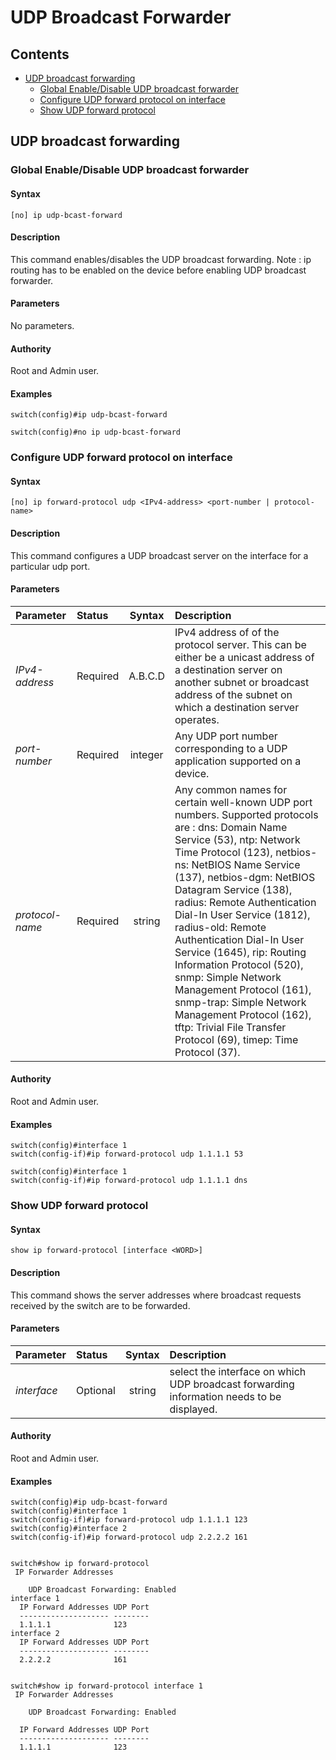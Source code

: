 # UDP Broadcast Forwarder

## Contents

- [UDP broadcast forwarding](#udp-broadcast-forwarding)
    - [Global Enable/Disable UDP broadcast forwarder](#global-enable/disable-udp-broadcast-forwarder)
    - [Configure UDP forward protocol on interface](#configure-udp-forward-protocol-on-interface)
    - [Show UDP forward protocol](#show-udp-forward-protocol)

## UDP broadcast forwarding
### Global Enable/Disable UDP broadcast forwarder
#### Syntax
`[no] ip udp-bcast-forward`
#### Description
This command enables/disables the UDP broadcast forwarding.
Note : ip routing has to be enabled on the device before enabling UDP broadcast forwarder.
#### Parameters
No parameters.
#### Authority
Root and Admin user.
#### Examples
```
switch(config)#ip udp-bcast-forward

switch(config)#no ip udp-bcast-forward
```

### Configure UDP forward protocol on interface
#### Syntax
`[no] ip forward-protocol udp <IPv4-address> <port-number | protocol-name>`
#### Description
This command configures a UDP broadcast server on the interface for a particular udp port.
#### Parameters
| Parameter | Status | Syntax | Description |
|:-----------|:----------|:----------------:|:------------------------|
| *IPv4-address* | Required | A.B.C.D | IPv4 address of of the protocol server. This can be either be a unicast address of a destination server on another subnet or broadcast address of the subnet on which a destination server operates.
| *port-number* | Required | integer | Any UDP port number corresponding to a UDP application supported on a device.
| *protocol-name* | Required | string |  Any common names for certain well-known UDP port numbers. Supported protocols are : dns: Domain Name Service (53), ntp: Network Time Protocol (123), netbios-ns: NetBIOS Name Service (137), netbios-dgm: NetBIOS Datagram Service (138), radius: Remote Authentication Dial-In User Service (1812), radius-old: Remote Authentication Dial-In User Service (1645), rip: Routing Information Protocol (520), snmp: Simple Network Management Protocol (161), snmp-trap: Simple Network Management Protocol (162), tftp: Trivial File Transfer Protocol (69), timep: Time Protocol (37).
#### Authority
Root and Admin user.
#### Examples
```
switch(config)#interface 1
switch(config-if)#ip forward-protocol udp 1.1.1.1 53

switch(config)#interface 1
switch(config-if)#ip forward-protocol udp 1.1.1.1 dns

```

### Show UDP forward protocol
#### Syntax
`show ip forward-protocol [interface <WORD>]`
#### Description
This command shows the server addresses where broadcast requests received by the switch are to be forwarded.
#### Parameters
| Parameter | Status | Syntax | Description |
|:-----------|:----------|:----------------:|:------------------------|
| *interface <WORD>* | Optional | string | select the interface on which UDP broadcast forwarding information needs to be displayed.
#### Authority
Root and Admin user.
#### Examples
```
switch(config)#ip udp-bcast-forward
switch(config)#interface 1
switch(config-if)#ip forward-protocol udp 1.1.1.1 123
switch(config)#interface 2
switch(config-if)#ip forward-protocol udp 2.2.2.2 161


switch#show ip forward-protocol
 IP Forwarder Addresses

    UDP Broadcast Forwarding: Enabled
interface 1
  IP Forward Addresses UDP Port
  -------------------- --------
  1.1.1.1              123
interface 2
  IP Forward Addresses UDP Port
  -------------------- --------
  2.2.2.2              161


switch#show ip forward-protocol interface 1
 IP Forwarder Addresses

    UDP Broadcast Forwarding: Enabled

  IP Forward Addresses UDP Port
  -------------------- --------
  1.1.1.1              123

```
